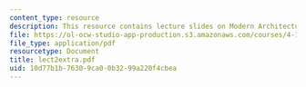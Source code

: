 ```yaml
---
content_type: resource
description: This resource contains lecture slides on Modern Architecture 1900-1960.
file: https://ol-ocw-studio-app-production.s3.amazonaws.com/courses/4-191-introduction-to-integrated-design-fall-2006/10d77b1b76309ca00b3299a220f4cbea_lect2extra.pdf
file_type: application/pdf
resourcetype: Document
title: lect2extra.pdf
uid: 10d77b1b-7630-9ca0-0b32-99a220f4cbea
---
```

